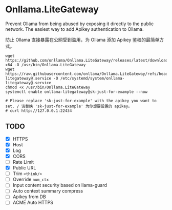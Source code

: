 # Onllama.LiteGateway 
Prevent Ollama from being abused by exposing it directly to the public network. The easiest way to add Apikey authentication to Ollama.

防止 Ollama 直接暴露在公网受到滥用，为 Ollama 添加 Apikey 鉴权的最简单方式。 

```
wget https://github.com/onllama/Onllama.LiteGateway/releases/latest/download/Onllama.LiteGateway.linux-x64 -O /usr/bin/Onllama.LiteGateway
wget https://raw.githubusercontent.com/onllama/Onllama.LiteGateway/refs/heads/main/onllama-litegateway@.service -O /etc/systemd/system/onllama-litegateway@.service
chmod +x /usr/bin/Onllama.LiteGateway 
systemctl enable onllama-litegateway@sk-just-for-example --now

# Please replace 'sk-just-for-example' with the apikey you want to set. / 请替换 'sk-just-for-example' 为你想要设置的 apikey。
# curl http://127.0.0.1:22434
```

## TODO
- [x] HTTPS
- [x] Host
- [x] Log
- [x] CORS
- [ ] Rate Limit
- [x] Public URL
- [ ] Trim `<think/>`
- [ ] Override `num_ctx`
- [ ] Input content security based on llama-guard
- [ ] Auto context summary compress
- [ ] Apikey from DB
- [ ] ACME Auto HTTPS
